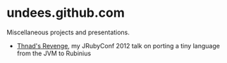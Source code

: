 undees.github.com
=================

Miscellaneous projects and presentations.

* [Thnad's Revenge][thnad], my JRubyConf 2012 talk on porting a tiny language from the JVM to Rubinius

[thnad]: [https://undees.github.com/thnad]
